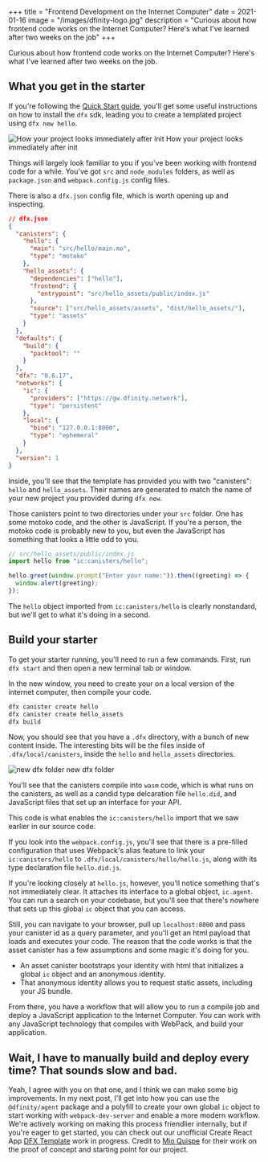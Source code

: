 +++
title = "Frontend Development on the Internet Computer"
date = 2021-01-16
image = "/images/dfinity-logo.jpg"
description = "Curious about how frontend code works on the Internet Computer? Here's what I've learned after two weeks on the job"
+++

Curious about how frontend code works on the Internet Computer? Here's what I've learned after two weeks on the job.

## What you get in the starter

If you're following the [Quick Start guide](https://sdk.dfinity.org/docs/quickstart/quickstart-intro.html), you'll get some useful instructions on how to install the `dfx` sdk, leading you to create a templated project using `dfx new hello`.

![How your project looks immediately after init](/dfx_hello_fresh.png)
How your project looks immediately after init

Things will largely look familiar to you if you've been working with frontend code for a while. You've got `src` and `node_modules` folders, as well as `package.json` and `webpack.config.js` config files.

There is also a `dfx.json` config file, which is worth opening up and inspecting.

```json
// dfx.json
{
  "canisters": {
    "hello": {
      "main": "src/hello/main.mo",
      "type": "motoko"
    },
    "hello_assets": {
      "dependencies": ["hello"],
      "frontend": {
        "entrypoint": "src/hello_assets/public/index.js"
      },
      "source": ["src/hello_assets/assets", "dist/hello_assets/"],
      "type": "assets"
    }
  },
  "defaults": {
    "build": {
      "packtool": ""
    }
  },
  "dfx": "0.6.17",
  "networks": {
    "ic": {
      "providers": ["https://gw.dfinity.network"],
      "type": "persistent"
    },
    "local": {
      "bind": "127.0.0.1:8000",
      "type": "ephemeral"
    }
  },
  "version": 1
}
```

Inside, you'll see that the template has provided you with two "canisters": `hello` and `hello_assets`. Their names are generated to match the name of your new project you provided during `dfx new`.

Those canisters point to two directories under your `src` folder. One has some motoko code, and the other is JavaScript. If you're a person, the motoko code is probably new to you, but even the JavaScript has something that looks a little odd to you.

```js
// src/hello_assets/public/index.js
import hello from "ic:canisters/hello";

hello.greet(window.prompt("Enter your name:")).then((greeting) => {
  window.alert(greeting);
});
```

The `hello` object imported from `ic:canisters/hello` is clearly nonstandard, but we'll get to what it's doing in a second.

## Build your starter

To get your starter running, you'll need to run a few commands. First, run `dfx start` and then open a new terminal tab or window.

In the new window, you need to create your on a local version of the internet computer, then compile your code.

```bash
dfx canister create hello
dfx canister create hello_assets
dfx build
```

Now, you should see that you have a `.dfx` directory, with a bunch of new content inside. The interesting bits will be the files inside of `.dfx/local/canisters`, inside the `hello` and `hello_assets` directories.

![new dfx folder](/hello_compiled.png)
new dfx folder

You'll see that the canisters compile into `wasm` code, which is what runs on the canisters, as well as a candid type delcaration file `hello.did`, and JavaScript files that set up an interface for your API.

This code is what enables the `ic:canisters/hello` import that we saw earlier in our source code.

If you look into the `webpack.config.js`, you'll see that there is a pre-filled configuration that uses Webpack's alias feature to link your `ic:canisters/hello` to `.dfx/local/canisters/hello/hello.js`, along with its type declaration file `hello.did.js`.

If you're looking closely at `hello.js`, however, you'll notice something that's not immediately clear. It attaches its interface to a global object, `ic.agent`. You can run a search on your codebase, but you'll see that there's nowhere that sets up this global `ic` object that you can access.

Still, you can navigate to your browser, pull up `localhost:8000` and pass your canister id as a query parameter, and you'll get an html payload that loads and executes your code. The reason that the code works is that the asset canister has a few assumptions and some magic it's doing for you.

- An asset canister bootstraps your identity with html that initializes a global `ic` object and an anonymous identity.
- That anonymous identity allows you to request static assets, including your JS bundle.

From there, you have a workflow that will allow you to run a compile job and deploy a JavaScript application to the Internet Computer. You can work with any JavaScript technology that compiles with WebPack, and build your application.

## Wait, I have to manually build and deploy every time? That sounds slow and bad.

Yeah, I agree with you on that one, and I think we can make some big improvements. In my next post, I'll get into how you can use the `@dfinity/agent` package and a polyfill to create your own global `ic` object to start working with `webpack-dev-server` and enable a more modern workflow. We're actively working on making this process friendlier internally, but if you're eager to get started, you can check out our unofficial Create React App [DFX Template](https://github.com/taylorham/cra-template-dfx) work in progress. Credit to [Mio Quispe](https://github.com/MioQuispe) for their work on the proof of concept and starting point for our project.
